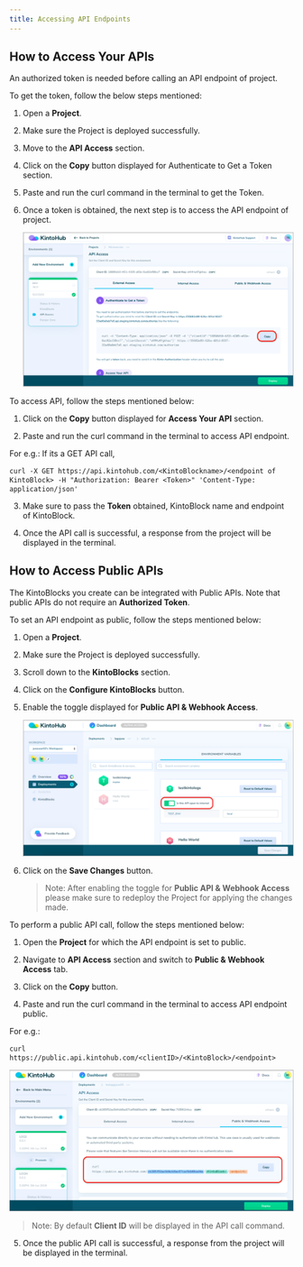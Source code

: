 ```yaml
---
title: Accessing API Endpoints
---
```


## How to Access Your APIs

An authorized token is needed before calling an API endpoint of project.

To get the token, follow the below steps mentioned:

1. Open a **Project**.

2. Make sure the Project is deployed successfully.

3. Move to the **API Access** section.

4. Click on the **Copy** button displayed for Authenticate to Get a Token section.

5. Paste and run the curl command in the terminal to get the Token.

6. Once a token is obtained, the next step is to access the API endpoint of project.

    ![Screenshot](/docs/assets/auth-token.png)

To access API, follow the steps mentioned below:

1. Click on the **Copy** button displayed for **Access Your API** section.

2. Paste and run the curl command in the terminal to access API endpoint.

For e.g.: If its a GET API call,

```
curl -X GET https://api.kintohub.com/<KintoBlockname>/<endpoint of KintoBlock> -H "Authorization: Bearer <Token>" 'Content-Type: application/json'

```

3. Make sure to pass the **Token** obtained, KintoBlock name and endpoint of KintoBlock.

4. Once the API call is successful, a response from the project will be displayed in the terminal.

## How to Access Public APIs

The KintoBlocks you create can be integrated with Public APIs. Note that public APIs do not require an **Authorized Token**.

To set an API endpoint as public, follow the steps mentioned below:

1. Open a **Project**.

2. Make sure the Project is deployed successfully.

3. Scroll down to the **KintoBlocks** section.

4. Click on the **Configure KintoBlocks** button.

5. Enable the toggle displayed for **Public API & Webhook Access**.

    ![Screenshot](/docs/assets/Public_API.png)

6. Click on the **Save Changes** button.

    >Note: After enabling the toggle for **Public API & Webhook Access** please make sure to redeploy the Project for applying the changes made.

To perform a public API call, follow the steps mentioned below:

1. Open the **Project** for which the API endpoint is set to public.

2. Navigate to **API Access** section and switch to **Public & Webhook Access** tab.

3. Click on the **Copy** button.

4. Paste and run the curl command in the terminal to access API endpoint public.

For e.g.:

```
curl https://public.api.kintohub.com/<clientID>/<KintoBlock>/<endpoint>

```
![Screenshot](/docs/assets/public_access_tab.png)

>Note: By default **Client ID** will be displayed in the API call command.

5. Once the public API call is successful, a response from the project will be displayed in the terminal.
